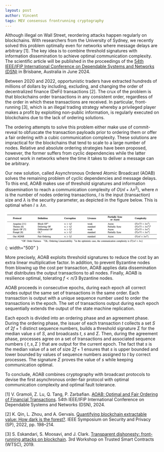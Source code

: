 ```yaml
---
layout: post
author: Vincent
tags: MEV consensus frontrunning cryptography
---
```


Although illegal on Wall Street, reordering attacks happen regularly on blockchains. With researchers from the University of Sydney, we recently solved this problem optimally even for networks where message delays are arbitrary [1]. The key idea is to combine threshold signatures with information dissemination to achieve optimal communication complexity. The scientific article will be published in the proceedings of the [54th IEEE/IFIP International Conference on Dependable Systems and Networks (DSN)](https://dsn2024uq.github.io/) in Brisbane, Australia in June 2024.

Between 2020 and 2022, opportunistic traders have extracted hundreds of millions of dollars by including, excluding, and changing the order of decentralized finance (DeFi) transactions [2]. The crux of the problem is that blockchains order transactions in any consistent order, regardless of the order in which these transactions are received. In particular, front-running [3], which is an illegal trading strategy whereby a privileged player makes a profit by exploiting non-public information, is regularly executed on blockchains due to the lack of ordering solutions.

The ordering attempts to solve this problem either make use of commit-reveal to obfuscate the transaction payloads prior to ordering them or offer a fair ordering with a cubic communication complexity. These solutions are impractical for the blockchains that tend to scale to a large number of nodes. Relative and absolute ordering strategies have been proposed, however, the former suffers from cyclic dependencies while the latter cannot work in networks where the time it takes to deliver a message can be arbitrary.

Our new solution, called Asynchronous Ordered Atomic Broadcast (AOAB) solves the remaining problem of cyclic dependencies and message delays. To this end, AOAB makes use of threshold signatures and information dissemination to reach a communication complexity of $O(nl + λn^2)$, where $n$ is the number of nodes ordering transactions, $l$ is the input (transaction) size and $λ$ is the security parameter, as depicted in the figure below. This is optimal when $l ≥ λn$.

![AOAB orders transactions with optimal communication complexity](/img/aoab.jpg){: width="500" }

More precisely, AOAB exploits threshold signatures to reduce the cost by an extra linear multiplicative factor. In addition, to prevent Byzantine nodes from blowing up the cost per transaction, AOAB applies data dissemination that distributes the output transactions to all nodes. Finally, AOAB is resilience optimal, tolerating $f < n/3$ Byzantine nodes.

AOAB proceeds in consecutive epochs, during each epoch all correct nodes output the same set of transactions in the same order. Each transaction is output with a unique sequence number used to order the transactions in the epoch. The set of transactions output during each epoch sequentially extends the output of the state machine replication.

Each epoch is divided into an ordering phase and an agreement phase. During the ordering phase, the issuer of each transaction $t$ collects a set $S$ of $2f+1$ distinct sequence numbers, builds a threshold signature $Σ$ for the median value $s$ of $S$, and broadcasts $t$, $s$ and $Σ$. Then, during the agreement phase, processes agree on a set of transactions and associated sequence numbers { $t,s,Σ$ } that are output for the current epoch. The fact that $s$ is the median value of a set of size $2f + 1$ ensures that $s$ is upper bounded and lower bounded by values of sequence numbers assigned to $t$ by correct processes. The signature $Σ$ proves the value of $s$ while keeping communication optimal. 

To conclude, AOAB combines cryptography with broadcast protocols to devise the first asynchronous order-fair protocol with optimal communication complexity and optimal fault tolerance.

[1] V. Gramoli, Z. Lu, Q. Tang, P. Zarbafian. [AOAB: Optimal and Fair Ordering of Financial Transactions](https://gramoli.github.io/pubs/DSN24_AOAB_preprint.pdf). 54th IEEE/IFIP International Conference on Dependable Systems and Networks (DSN), 2024.

[2] K. Qin, L. Zhou, and A. Gervais. [Quantifying blockchain extractable value: How dark is the forest?](https://arxiv.org/pdf/2101.05511). IEEE Symposium on Security and Privacy (SP), 2022, pp. 198–214.

[3] S. Eskandari, S. Moosavi, and J. Clark. [Transparent dishonesty: front-running attacks on blockchain](https://link.springer.com/chapter/10.1007/978-3-030-43725-1_13). 3rd Workshop on Trusted Smart Contracts (WTSC), 2019.
